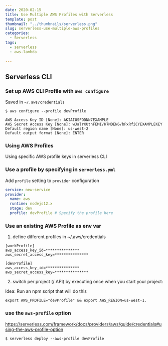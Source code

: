 ```yaml
---
date: 2020-02-15
title: Use Multiple AWS Profiles with Serverless
template: post
thumbnail: "../thumbnails/serverless.png"
slug: serverless-use-multiple-aws-profiles
categories:
  - Serverless
tags:
  - serverless
  - aws-lambda
  
---
```


## Serverless CLI

### Set up AWS CLI Profile with `aws configure`

Saved in `~/.aws/credentials`

```shell
$ aws configure --profile devProfile

AWS Access Key ID [None]: AKIAIOSFODNN7EXAMPLE
AWS Secret Access Key [None]: wJalrXUtnFEMI/K7MDENG/bPxRfiCYEXAMPLEKEY
Default region name [None]: us-west-2
Default output format [None]: ENTER
```

### Using AWS Profiles

Using specific AWS profile keys in serverless CLI

### Use a profile by specifying in `serverless.yml`

Add `profile` setting to `provider` configuration

```yml
service: new-service
provider:
  name: aws
  runtime: nodejs12.x
  stage: dev
  profile: devProfile # Specify the profile here
```

### Use an existing AWS Profile as env var

1. define different profiles in ~/.aws/credentials

```shell
[workProfile]
aws_access_key_id=***************
aws_secret_access_key=***************

[devProfile]
aws_access_key_id=***************
aws_secret_access_key=***************
```

2. switch per project (/ API) by executing once when you start your project:

Idea: Run an npm script that will do this

```shell
export AWS_PROFILE="devProfile" && export AWS_REGION=us-west-1.
```

### use the `aws-profile` option

https://serverless.com/framework/docs/providers/aws/guide/credentials#using-the-aws-profile-option

```shell
$ serverless deploy --aws-profile devProfile
```